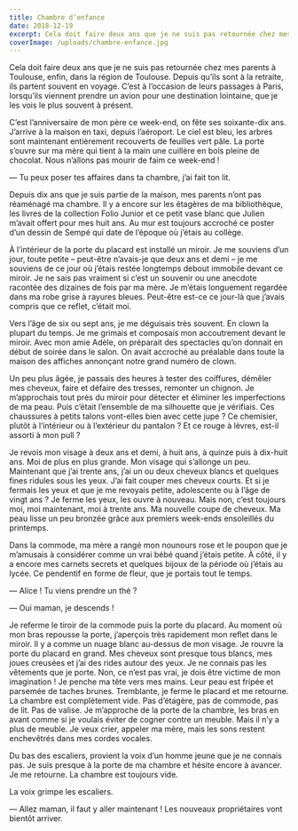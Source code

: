 ```yaml
---
title: Chambre d’enfance
date: 2018-12-19
excerpt: Cela doit faire deux ans que je ne suis pas retournée chez mes parents à Toulouse, enfin, dans la région de Toulouse.
coverImage: /uploads/chambre-enfance.jpg
---
```


Cela doit faire deux ans que je ne suis pas retournée chez mes parents à Toulouse, enfin, dans la région de Toulouse. Depuis qu’ils sont à la retraite, ils partent souvent en voyage. C’est à l’occasion de leurs passages à Paris, lorsqu’ils viennent prendre un avion pour une destination lointaine, que je les vois le plus souvent à présent.

C’est l’anniversaire de mon père ce week-end, on fête ses soixante-dix ans. J’arrive à la maison en taxi, depuis l’aéroport. Le ciel est bleu, les arbres sont maintenant entièrement recouverts de feuilles vert pâle. La porte s’ouvre sur ma mère qui tient à la main une cuillère en bois pleine de chocolat. Nous n’allons pas mourir de faim ce week-end !

— Tu peux poser tes affaires dans ta chambre, j’ai fait ton lit.

Depuis dix ans que je suis partie de la maison, mes parents n’ont pas réaménagé ma chambre. Il y a encore sur les étagères de ma bibliothèque, les livres de la collection Folio Junior et ce petit vase blanc que Julien m’avait offert pour mes huit ans. Au mur est toujours accroché ce poster d’un dessin de Sempé qui date de l’époque où j’étais au collège.

À l’intérieur de la porte du placard est installé un miroir. Je me souviens d’un jour, toute petite – peut-être n’avais-je que deux ans et demi – je me souviens de ce jour où j’étais restée longtemps debout immobile devant ce miroir. Je ne sais pas vraiment si c’est un souvenir ou une anecdote racontée des dizaines de fois par ma mère. Je m’étais longuement regardée dans ma robe grise à rayures bleues. Peut-être est-ce ce jour-là que j’avais compris que ce reflet, c’était moi.

Vers l’âge de six ou sept ans, je me déguisais très souvent. En clown la plupart du temps. Je me grimais et composais mon accoutrement devant le miroir. Avec mon amie Adèle, on préparait des spectacles qu’on donnait en début de soirée dans le salon. On avait accroché au préalable dans toute la maison des affiches annonçant notre grand numéro de clown.

Un peu plus âgée, je passais des heures à tester des coiffures, démêler mes cheveux, faire et défaire des tresses, remonter un chignon. Je m’approchais tout près du miroir pour détecter et éliminer les imperfections de ma peau. Puis c’était l’ensemble de ma silhouette que je vérifiais. Ces chaussures à petits talons vont-elles bien avec cette jupe ? Ce chemisier, plutôt à l’intérieur ou à l’extérieur du pantalon ? Et ce rouge à lèvres, est-il assorti à mon pull ?

Je revois mon visage à deux ans et demi, à huit ans, à quinze puis à dix-huit ans. Moi de plus en plus grande. Mon visage qui s’allonge un peu. Maintenant que j’ai trente ans, j’ai un ou deux cheveux blancs et quelques fines ridules sous les yeux. J’ai fait couper mes cheveux courts. Et si je fermais les yeux et que je me revoyais petite, adolescente ou à l’âge de vingt ans ? Je ferme les yeux, les ouvre à nouveau. Mais non, c’est toujours moi, moi maintenant, moi à trente ans. Ma nouvelle coupe de cheveux. Ma peau lisse un peu bronzée grâce aux premiers week-ends ensoleillés du printemps.

Dans la commode, ma mère a rangé mon nounours rose et le poupon que je m’amusais à considérer comme un vrai bébé quand j’étais petite. À côté, il y a encore mes carnets secrets et quelques bijoux de la période où j’étais au lycée. Ce pendentif en forme de fleur, que je portais tout le temps.

— Alice ! Tu viens prendre un thé ?

— Oui maman, je descends !

Je referme le tiroir de la commode puis la porte du placard. Au moment où mon bras repousse la porte, j’aperçois très rapidement mon reflet dans le miroir. Il y a comme un nuage blanc au-dessus de mon visage. Je rouvre la porte du placard en grand. Mes cheveux sont presque tous blancs, mes joues creusées et j’ai des rides autour des yeux. Je ne connais pas les vêtements que je porte. Non, ce n’est pas vrai, je dois être victime de mon imagination ! Je penche ma tête vers mes mains. Leur peau est fripée et parsemée de taches brunes. Tremblante, je ferme le placard et me retourne. La chambre est complètement vide. Pas d’étagère, pas de commode, pas de lit. Pas de valise. Je m’approche de la porte de la chambre, les bras en avant comme si je voulais éviter de cogner contre un meuble. Mais il n’y a plus de meuble. Je veux crier, appeler ma mère, mais les sons restent enchevêtrés dans mes cordes vocales.

Du bas des escaliers, provient la voix d’un homme jeune que je ne connais pas. Je suis presque à la porte de ma chambre et hésite encore à avancer. Je me retourne. La chambre est toujours vide.

La voix grimpe les escaliers.

— Allez maman, il faut y aller maintenant ! Les nouveaux propriétaires vont bientôt arriver.